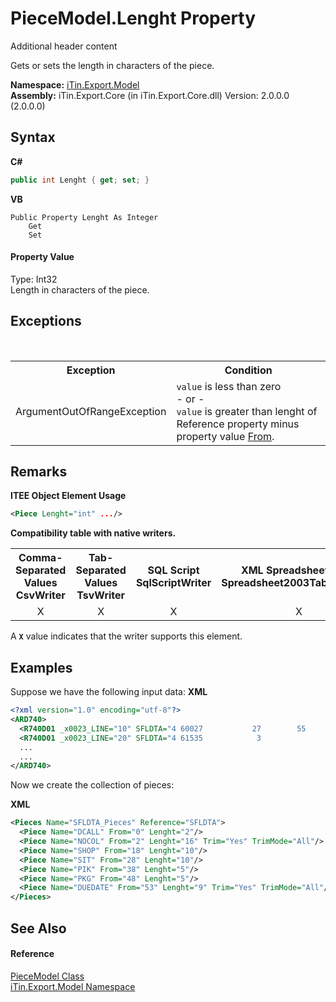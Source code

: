 # PieceModel.Lenght Property 
Additional header content 

Gets or sets the length in characters of the piece.

**Namespace:**&nbsp;<a href="N_iTin_Export_Model">iTin.Export.Model</a><br />**Assembly:**&nbsp;iTin.Export.Core (in iTin.Export.Core.dll) Version: 2.0.0.0 (2.0.0.0)

## Syntax

**C#**<br />
``` C#
public int Lenght { get; set; }
```

**VB**<br />
``` VB
Public Property Lenght As Integer
	Get
	Set
```


#### Property Value
Type: Int32<br />Length in characters of the piece.

## Exceptions
&nbsp;<table><tr><th>Exception</th><th>Condition</th></tr><tr><td>ArgumentOutOfRangeException</td><td>`value` is less than zero <br /> - or - <br />`value` is greater than lenght of Reference property minus property value <a href="P_iTin_Export_Model_PieceModel_From">From</a>.</td></tr></table>

## Remarks

**ITEE Object Element Usage**<br />
``` XML
<Piece Lenght="int" .../>
```


<strong>Compatibility table with native writers.</strong><table><tr><th>Comma-Separated Values<br />CsvWriter</th><th>Tab-Separated Values<br />TsvWriter</th><th>SQL Script<br />SqlScriptWriter</th><th>XML Spreadsheet 2003<br />Spreadsheet2003TabularWriter</th></tr><tr><td align="center">X</td><td align="center">X</td><td align="center">X</td><td align="center">X</td></tr></table> A <strong>`X`</strong> value indicates that the writer supports this element.


## Examples
Suppose we have the following input data: 
**XML**<br />
``` XML
<?xml version="1.0" encoding="utf-8"?>
<ARD740>
  <R740D01 _x0023_LINE="10" SFLDTA="4 60027           27        55        75        13   20/02/13 " ... />
  <R740D01 _x0023_LINE="20" SFLDTA="4 61535            3                   2             08/03/13 " ... />
  ...
  ...
</ARD740>
```

Now we create the collection of pieces:

**XML**<br />
``` XML
<Pieces Name="SFLDTA_Pieces" Reference="SFLDTA">
  <Piece Name="DCALL" From="0" Lenght="2"/>
  <Piece Name="NOCOL" From="2" Lenght="16" Trim="Yes" TrimMode="All"/>
  <Piece Name="SHOP" From="18" Lenght="10"/>
  <Piece Name="SIT" From="28" Lenght="10"/>
  <Piece Name="PIK" From="38" Lenght="5"/>
  <Piece Name="PKG" From="48" Lenght="5"/>
  <Piece Name="DUEDATE" From="53" Lenght="9" Trim="Yes" TrimMode="All"/>
</Pieces>
```


## See Also


#### Reference
<a href="T_iTin_Export_Model_PieceModel">PieceModel Class</a><br /><a href="N_iTin_Export_Model">iTin.Export.Model Namespace</a><br />